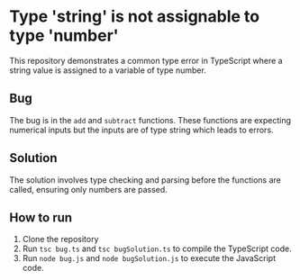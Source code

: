 # Type 'string' is not assignable to type 'number'

This repository demonstrates a common type error in TypeScript where a string value is assigned to a variable of type number.

## Bug

The bug is in the `add` and `subtract` functions. These functions are expecting numerical inputs but the inputs are of type string which leads to errors.

## Solution

The solution involves type checking and parsing before the functions are called, ensuring only numbers are passed.

## How to run

1. Clone the repository
2. Run `tsc bug.ts` and `tsc bugSolution.ts` to compile the TypeScript code.
3. Run `node bug.js` and `node bugSolution.js` to execute the JavaScript code.